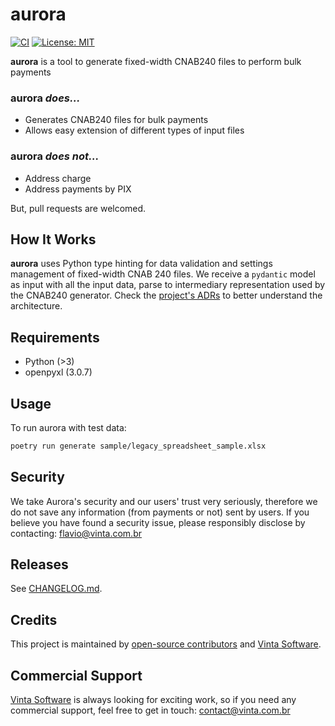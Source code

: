 # aurora

[![CI](https://github.com/vintasoftware/aurora/actions/workflows/actions.yaml/badge.svg)](https://github.com/vintasoftware/aurora/actions/workflows/actions.yaml)
[![License: MIT](https://img.shields.io/github/license/vintasoftware/django-react-boilerplate.svg)](LICENSE.txt)

**aurora** is a tool to generate fixed-width CNAB240 files to perform bulk payments

### aurora _does..._
- Generates CNAB240 files for bulk payments
- Allows easy extension of different types of input files

### aurora _does not..._
- Address charge
- Address payments by PIX

But, pull requests are welcomed.

## How It Works
**aurora** uses Python type hinting for data validation and settings management of fixed-width CNAB 240 files. We receive a `pydantic` model as input with all the input data, parse to intermediary representation used by the CNAB240 generator. Check the [project's ADRs](docs/adr/README.md) to better understand the architecture.

## Requirements

- Python (>3)
- openpyxl (3.0.7)

## Usage
To run aurora with test data:
```bash
poetry run generate sample/legacy_spreadsheet_sample.xlsx
```

## Security
We take Aurora's security and our users' trust very seriously, therefore we do not save any information (from payments or not) sent by users. If you believe you have found a security issue, please responsibly disclose by contacting: [flavio@vinta.com.br](flavio@vinta.com.br)

## Releases

See [CHANGELOG.md](/CHANGELOG.md).

## Credits

This project is maintained by [open-source contributors](/AUTHORS.rst) and [Vinta Software](https://www.vintasoftware.com/).

## Commercial Support

[Vinta Software](https://www.vintasoftware.com/) is always looking for exciting work, so if you need any commercial support, feel free to get in touch: contact@vinta.com.br
